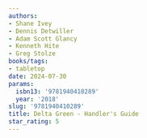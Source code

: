 ```yaml
---
authors:
- Shane Ivey
- Dennis Detwiller
- Adam Scott Glancy
- Kenneth Hite
- Greg Stolze
books/tags:
- tabletop
date: 2024-07-30
params:
  isbn13: '9781940410289'
  year: '2018'
slug: '9781940410289'
title: Delta Green - Handler's Guide
star_rating: 5
---
```



<!--more-->